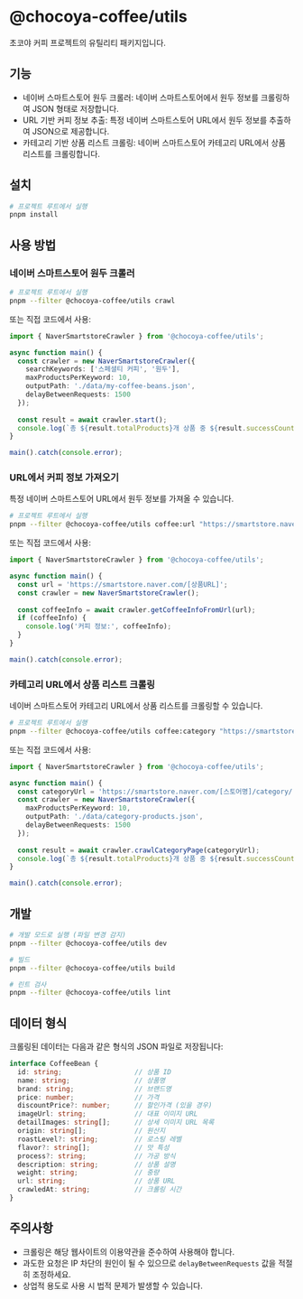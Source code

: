 # @chocoya-coffee/utils

초코야 커피 프로젝트의 유틸리티 패키지입니다.

## 기능

- 네이버 스마트스토어 원두 크롤러: 네이버 스마트스토어에서 원두 정보를 크롤링하여 JSON 형태로 저장합니다.
- URL 기반 커피 정보 추출: 특정 네이버 스마트스토어 URL에서 원두 정보를 추출하여 JSON으로 제공합니다.
- 카테고리 기반 상품 리스트 크롤링: 네이버 스마트스토어 카테고리 URL에서 상품 리스트를 크롤링합니다.

## 설치

```bash
# 프로젝트 루트에서 실행
pnpm install
```

## 사용 방법

### 네이버 스마트스토어 원두 크롤러

```bash
# 프로젝트 루트에서 실행
pnpm --filter @chocoya-coffee/utils crawl
```

또는 직접 코드에서 사용:

```typescript
import { NaverSmartstoreCrawler } from '@chocoya-coffee/utils';

async function main() {
  const crawler = new NaverSmartstoreCrawler({
    searchKeywords: ['스페셜티 커피', '원두'],
    maxProductsPerKeyword: 10,
    outputPath: './data/my-coffee-beans.json',
    delayBetweenRequests: 1500
  });
  
  const result = await crawler.start();
  console.log(`총 ${result.totalProducts}개 상품 중 ${result.successCount}개 성공`);
}

main().catch(console.error);
```

### URL에서 커피 정보 가져오기

특정 네이버 스마트스토어 URL에서 원두 정보를 가져올 수 있습니다.

```bash
# 프로젝트 루트에서 실행
pnpm --filter @chocoya-coffee/utils coffee:url "https://smartstore.naver.com/[상품URL]"
```

또는 직접 코드에서 사용:

```typescript
import { NaverSmartstoreCrawler } from '@chocoya-coffee/utils';

async function main() {
  const url = 'https://smartstore.naver.com/[상품URL]';
  const crawler = new NaverSmartstoreCrawler();
  
  const coffeeInfo = await crawler.getCoffeeInfoFromUrl(url);
  if (coffeeInfo) {
    console.log('커피 정보:', coffeeInfo);
  }
}

main().catch(console.error);
```

### 카테고리 URL에서 상품 리스트 크롤링

네이버 스마트스토어 카테고리 URL에서 상품 리스트를 크롤링할 수 있습니다.

```bash
# 프로젝트 루트에서 실행
pnpm --filter @chocoya-coffee/utils coffee:category "https://smartstore.naver.com/[스토어명]/category/[카테고리ID]"
```

또는 직접 코드에서 사용:

```typescript
import { NaverSmartstoreCrawler } from '@chocoya-coffee/utils';

async function main() {
  const categoryUrl = 'https://smartstore.naver.com/[스토어명]/category/[카테고리ID]';
  const crawler = new NaverSmartstoreCrawler({
    maxProductsPerKeyword: 10,
    outputPath: './data/category-products.json',
    delayBetweenRequests: 1500
  });
  
  const result = await crawler.crawlCategoryPage(categoryUrl);
  console.log(`총 ${result.totalProducts}개 상품 중 ${result.successCount}개 성공`);
}

main().catch(console.error);
```

## 개발

```bash
# 개발 모드로 실행 (파일 변경 감지)
pnpm --filter @chocoya-coffee/utils dev

# 빌드
pnpm --filter @chocoya-coffee/utils build

# 린트 검사
pnpm --filter @chocoya-coffee/utils lint
```

## 데이터 형식

크롤링된 데이터는 다음과 같은 형식의 JSON 파일로 저장됩니다:

```typescript
interface CoffeeBean {
  id: string;                  // 상품 ID
  name: string;                // 상품명
  brand: string;               // 브랜드명
  price: number;               // 가격
  discountPrice?: number;      // 할인가격 (있을 경우)
  imageUrl: string;            // 대표 이미지 URL
  detailImages: string[];      // 상세 이미지 URL 목록
  origin: string[];            // 원산지
  roastLevel?: string;         // 로스팅 레벨
  flavor?: string[];           // 맛 특성
  process?: string;            // 가공 방식
  description: string;         // 상품 설명
  weight: string;              // 중량
  url: string;                 // 상품 URL
  crawledAt: string;           // 크롤링 시간
}
```

## 주의사항

- 크롤링은 해당 웹사이트의 이용약관을 준수하여 사용해야 합니다.
- 과도한 요청은 IP 차단의 원인이 될 수 있으므로 `delayBetweenRequests` 값을 적절히 조정하세요.
- 상업적 용도로 사용 시 법적 문제가 발생할 수 있습니다. 